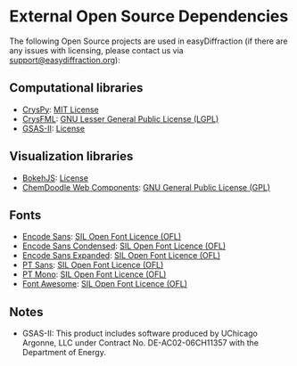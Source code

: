 # External Open Source Dependencies

The following Open Source projects are used in easyDiffraction (if there are any issues with licensing, please contact us via [support@easydiffraction.org](mailto:support@easydiffraction.org)):

## Computational libraries

* [CrysPy](https://github.com/ikibalin/cryspy): [MIT License](https://raw.githubusercontent.com/ikibalin/cryspy/master/LICENSE)
* [CrysFML](https://code.ill.fr/scientific-software/crysfml): [GNU Lesser General Public License (LGPL)](https://raw.githubusercontent.com/easyScience/libsDarwin/main/libsDarwin/CFML_api/LICENSE)
* [GSAS-II](https://subversion.xray.aps.anl.gov/trac/pyGSAS): [License](https://raw.githubusercontent.com/easyScience/libsDarwin/main/libsDarwin/GSASII/license2013.txt)

## Visualization libraries

* [BokehJS](https://docs.bokeh.org/en/2.2.3/docs/user_guide/bokehjs.html): [License](https://raw.githubusercontent.com/bokeh/bokeh/branch-2.2/bokehjs/LICENSE)
* [ChemDoodle Web Components](https://web.chemdoodle.com/): [GNU General Public License (GPL)](http://www.gnu.org/licenses/gpl-3.0.html)

## Fonts

* [Encode Sans](https://fonts.google.com/specimen/Encode+Sans): [SIL Open Font Licence (OFL)](https://scripts.sil.org/OFL)
* [Encode Sans Condensed](https://fonts.google.com/specimen/Encode+Sans+Condensed): [SIL Open Font Licence (OFL)](https://scripts.sil.org/OFL)
* [Encode Sans Expanded](https://fonts.google.com/specimen/Encode+Sans+Expanded): [SIL Open Font Licence (OFL)](https://scripts.sil.org/OFL)
* [PT Sans](https://fonts.google.com/specimen/PT+Sans): [SIL Open Font Licence (OFL)](https://scripts.sil.org/OFL)
* [PT Mono](https://fonts.google.com/specimen/PT+Mono): [SIL Open Font Licence (OFL)](https://scripts.sil.org/OFL)
* [Font Awesome](https://github.com/FortAwesome/Font-Awesome): [SIL Open Font Licence (OFL)](https://scripts.sil.org/OFL)

## Notes

* GSAS-II: This product includes software produced by UChicago Argonne, LLC under Contract No. DE-AC02-06CH11357 with the Department of Energy.
